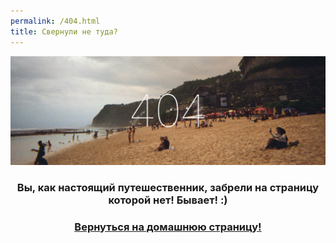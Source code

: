 ```yaml
---
permalink: /404.html
title: Свернули не туда?
---
```

![404 on Bali](pictures/404.jpg)
### <div align="center">Вы, как настоящий путешественник, забрели на страницу которой нет! Бывает! :) </div>

### <div align="center"><a href="https://vagabondity.com">Вернуться на домашнюю страницу!</a></div>
